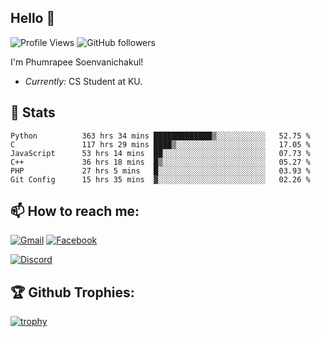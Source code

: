 
<h2>Hello 👋</h2> 

![Profile Views](https://komarev.com/ghpvc/?username=Homiez09&label=Profile%20views&color=0e75b6&style=flat)
![GitHub followers](https://img.shields.io/github/followers/HomieZ09.svg?style=social&label=Follow)


I'm Phumrapee Soenvanichakul!

- <i>Currently:</i> CS Student at KU.

<h2>👀 Stats</h2>

<!--START_SECTION:waka-->

```text
Python          363 hrs 34 mins █████████████▒░░░░░░░░░░░   52.75 %
C               117 hrs 29 mins ████▒░░░░░░░░░░░░░░░░░░░░   17.05 %
JavaScript      53 hrs 14 mins  ██░░░░░░░░░░░░░░░░░░░░░░░   07.73 %
C++             36 hrs 18 mins  █▒░░░░░░░░░░░░░░░░░░░░░░░   05.27 %
PHP             27 hrs 5 mins   █░░░░░░░░░░░░░░░░░░░░░░░░   03.93 %
Git Config      15 hrs 35 mins  ▓░░░░░░░░░░░░░░░░░░░░░░░░   02.26 %
```

<!--END_SECTION:waka-->

<h2>📫 How to reach me:</h2>

<a href="mailto:phumrapeesoen1@gmail.com">![Gmail](https://img.shields.io/badge/Gmail-D14836?style=for-the-badge&logo=gmail&logoColor=white)</a> 
<a href="https://web.facebook.com/phumrapee.soenvanichakul.3/">![Facebook](https://img.shields.io/badge/Facebook-4267B2?style=for-the-badge&logo=facebook&logoColor=white)</a>

<a href="https://discord.gg/EWnAEUtFVm">![Discord](https://discord.c99.nl/widget/theme-1/297740667784921089.png)</a> 

<h2>🏆 Github Trophies:</h2>

[![trophy](https://github-profile-trophy.vercel.app/?username=Homiez09&theme=discord&row=1)](https://github.com/ryo-ma/github-profile-trophy)
